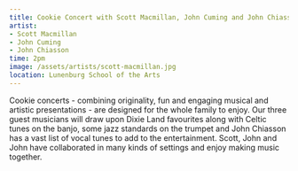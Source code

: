 ```yaml
---
title: Cookie Concert with Scott Macmillan, John Cuming and John Chiasson
artist:
- Scott Macmillan
- John Cuming
- John Chiasson
time: 2pm
image: /assets/artists/scott-macmillan.jpg
location: Lunenburg School of the Arts
---
```


Cookie concerts - combining originality, fun and engaging musical and artistic presentations - are designed for the whole family to enjoy. Our three guest musicians will draw upon Dixie Land favourites along with Celtic tunes on the banjo, some jazz standards on the trumpet and John Chiasson has a vast list of vocal tunes to add to the entertainment. Scott, John and John have collaborated in many kinds of settings and enjoy making music together.
